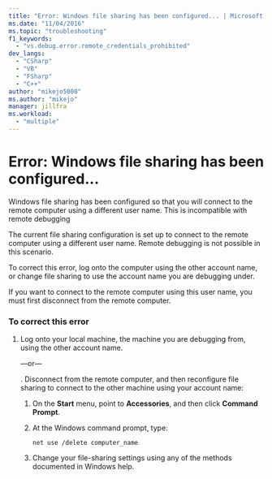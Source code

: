 ```yaml
---
title: "Error: Windows file sharing has been configured... | Microsoft Docs"
ms.date: "11/04/2016"
ms.topic: "troubleshooting"
f1_keywords:
  - "vs.debug.error.remote_credentials_prohibited"
dev_langs:
  - "CSharp"
  - "VB"
  - "FSharp"
  - "C++"
author: "mikejo5000"
ms.author: "mikejo"
manager: jillfra
ms.workload:
  - "multiple"
---
```

# Error: Windows file sharing has been configured...
Windows file sharing has been configured so that you will connect to the remote computer using a different user name. This is incompatible with remote debugging

 The current file sharing configuration is set up to connect to the remote computer using a different user name. Remote debugging is not possible in this scenario.

 To correct this error, log onto the computer using the other account name, or change file sharing to use the account name you are debugging under.

 If you want to connect to the remote computer using this user name, you must first disconnect from the remote computer.

### To correct this error

1. Log onto your local machine, the machine you are debugging from, using the other account name.

     —or—

     . Disconnect from the remote computer, and then reconfigure file sharing to connect to the other machine using your account name:

    1. On the **Start** menu, point to **Accessories**, and then click **Command Prompt**.

    2. At the Windows command prompt, type:

         `net use /delete computer_name`

    3. Change your file-sharing settings using any of the methods documented in Windows help.